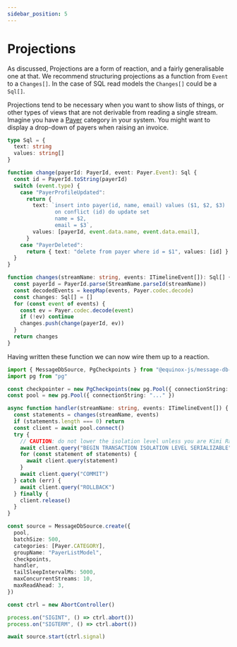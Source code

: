 ```yaml
---
sidebar_position: 5
---
```


# Projections

As discussed, Projections are a form of reaction, and a fairly generalisable one
at that. We recommend structuring projections as a function from `Event` to a
`Changes[]`. In the case of SQL read models the `Changes[]` could be a `Sql[]`.

Projections tend to be necessary when you want to show lists of things, or other
types of views that are not derivable from reading a single stream. Imagine you
have a
[Payer](https://github.com/nordfjord/equinox-js/blob/main/apps/example/src/domain/payer.ts)
category in your system. You might want to display a drop-down of payers when
raising an invoice.

```ts
type Sql = {
  text: string
  values: string[]
}

function change(payerId: PayerId, event: Payer.Event): Sql {
  const id = PayerId.toString(payerId)
  switch (event.type) {
    case "PayerProfileUpdated":
      return {
        text: `insert into payer(id, name, email) values ($1, $2, $3)
               on conflict (id) do update set
               name = $2,
               email = $3`,
        values: [payerId, event.data.name, event.data.email],
      }
    case "PayerDeleted":
      return { text: "delete from payer where id = $1", values: [id] }
  }
}

function changes(streamName: string, events: ITimelineEvent[]): Sql[] {
  const payerId = PayerId.parse(StreamName.parseId(streamName))
  const decodedEvents = keepMap(events, Payer.codec.decode)
  const changes: Sql[] = []
  for (const event of events) {
    const ev = Payer.codec.decode(event)
    if (!ev) continue
    changes.push(change(payerId, ev))
  }
  return changes
}
```

Having written these function we can now wire them up to a reaction.

```ts
import { MessageDbSource, PgCheckpoints } from "@equinox-js/message-db-source"
import pg from "pg"

const checkpointer = new PgCheckpoints(new pg.Pool({ connectionString: "..." }), "public")
const pool = new pg.Pool({ connectionString: "..." })

async function handler(streamName: string, events: ITimelineEvent[]) {
  const statements = changes(streamName, events)
  if (statements.length === 0) return
  const client = await pool.connect()
  try {
    // CAUTION: do not lower the isolation level unless you are Kimi Raikkonen
    await client.query("BEGIN TRANSACTION ISOLATION LEVEL SERIALIZABLE")
    for (const statement of statements) {
      await client.query(statement)
    }
    await client.query("COMMIT")
  } catch (err) {
    await client.query("ROLLBACK")
  } finally {
    client.release()
  }
}

const source = MessageDbSource.create({
  pool,
  batchSize: 500,
  categories: [Payer.CATEGORY],
  groupName: "PayerListModel",
  checkpoints,
  handler,
  tailSleepIntervalMs: 5000,
  maxConcurrentStreams: 10,
  maxReadAhead: 3,
})

const ctrl = new AbortController()

process.on("SIGINT", () => ctrl.abort())
process.on("SIGTERM", () => ctrl.abort())

await source.start(ctrl.signal)
```
